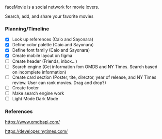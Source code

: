 faceMovie is a social network for movie lovers.

Search, add, and share your favorite movies

### Planning/Timeline
- [X] Look up references (Caio and Sayonara)
- [X] Define color palette (Caio and Sayonara)
- [X] Define font family (Caio and Sayonara)
- [X] Create mobile layout on figma
- [ ] Create header (Friends, inbox...)
- [ ] Search engine (Get information fom OMDB and NY Times. Search based on incomplete information)
- [ ] Create card section (Poster, tite, director, year of release, and NY Times review. User can rank movies. Drag and drop?)
- [ ] Create footer
- [ ] Make search engine work
- [ ] Light Mode Dark Mode

### References

https://www.omdbapi.com/

https://developer.nytimes.com/